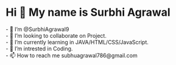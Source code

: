 <h1>Hi 👋 My name is Surbhi Agrawal</h1>
- 👋 I’m @SurbhiAgrawal9<br>
- 👀 I’m looking to collaborate on Project.<br>
- 🌱 I’m currently learning in JAVA/HTML/CSS/JavaScript.<br>
- 💞️ I’m intrested in Coding.<br>
- 📫 How to reach me subhuagrawal786@gmail.com<br>

<!---
SurbhiAgrawal9/SurbhiAgrawal9 is a ✨ special ✨ repository because its `README.md` (this file) appears on your GitHub profile.
You can click the Preview link to take a look at your changes.
--->
